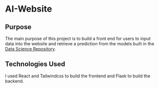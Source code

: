 # AI-Website
## Purpose
The main purpose of this project is to build a front end for users to input data into the website and retrieve a prediction from the models built in the [Data Science Repository](https://github.com/KishanYern/Data-Science-Repository). 

## Technologies Used
I used React and Tailwindcss to build the frontend and Flask to build the backend.

